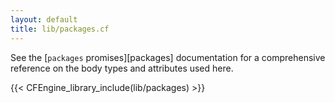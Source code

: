 ```yaml
---
layout: default
title: lib/packages.cf
---
```


See the [`packages` promises][packages] documentation for a
comprehensive reference on the body types and attributes used here.

{{< CFEngine_library_include(lib/packages) >}}
